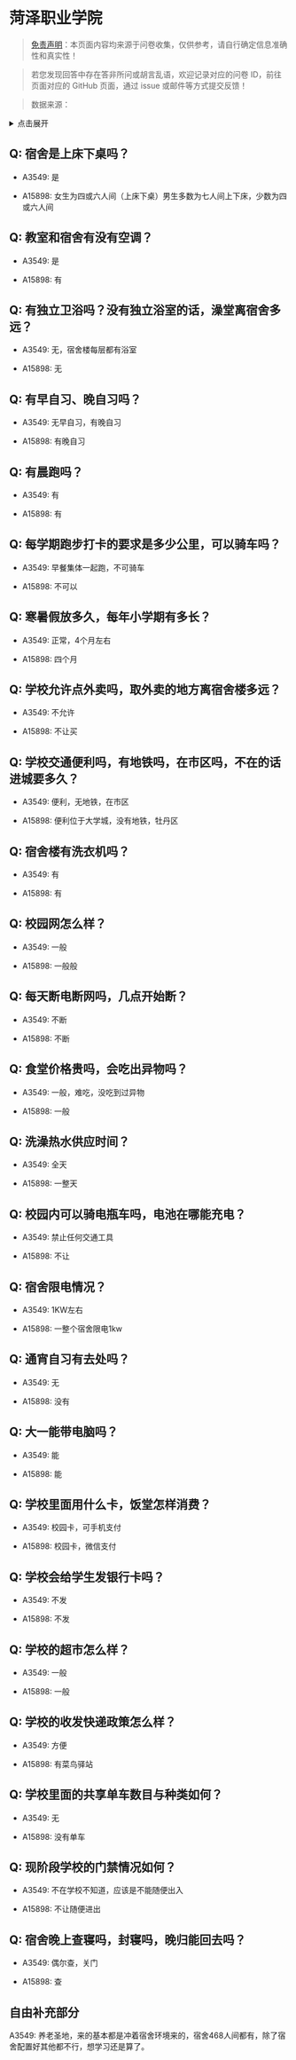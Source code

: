 # 菏泽职业学院

> [免责声明](https://colleges.chat/#_3)：本页面内容均来源于问卷收集，仅供参考，请自行确定信息准确性和真实性！

> 若您发现回答中存在答非所问或胡言乱语，欢迎记录对应的问卷 ID，前往页面对应的 GitHub 页面，通过 issue 或邮件等方式提交反馈！

> 数据来源：

<details><summary>点击展开</summary>
<ul>
<li>A3549: 匿名 (2021 年 06 月)</li>
<li>A15898: 匿名 (2022 年 08 月)</li>
</ul>
</details>

## Q: 宿舍是上床下桌吗？

- A3549: 是

- A15898: 女生为四或六人间（上床下桌）男生多数为七人间上下床，少数为四或六人间

## Q: 教室和宿舍有没有空调？

- A3549: 是

- A15898: 有

## Q: 有独立卫浴吗？没有独立浴室的话，澡堂离宿舍多远？

- A3549: 无，宿舍楼每层都有浴室

- A15898: 无

## Q: 有早自习、晚自习吗？

- A3549: 无早自习，有晚自习

- A15898: 有晚自习

## Q: 有晨跑吗？

- A3549: 有

- A15898: 有

## Q: 每学期跑步打卡的要求是多少公里，可以骑车吗？

- A3549: 早餐集体一起跑，不可骑车

- A15898: 不可以

## Q: 寒暑假放多久，每年小学期有多长？

- A3549: 正常，4个月左右

- A15898: 四个月

## Q: 学校允许点外卖吗，取外卖的地方离宿舍楼多远？

- A3549: 不允许

- A15898: 不让买

## Q: 学校交通便利吗，有地铁吗，在市区吗，不在的话进城要多久？

- A3549: 便利，无地铁，在市区

- A15898: 便利位于大学城，没有地铁，牡丹区

## Q: 宿舍楼有洗衣机吗？

- A3549: 有

- A15898: 有

## Q: 校园网怎么样？

- A3549: 一般

- A15898: 一般般

## Q: 每天断电断网吗，几点开始断？

- A3549: 不断

- A15898: 不断

## Q: 食堂价格贵吗，会吃出异物吗？

- A3549: 一般，难吃，没吃到过异物

- A15898: 一般

## Q: 洗澡热水供应时间？

- A3549: 全天

- A15898: 一整天

## Q: 校园内可以骑电瓶车吗，电池在哪能充电？

- A3549: 禁止任何交通工具

- A15898: 不让

## Q: 宿舍限电情况？

- A3549: 1KW左右

- A15898: 一整个宿舍限电1kw

## Q: 通宵自习有去处吗？

- A3549: 无

- A15898: 没有

## Q: 大一能带电脑吗？

- A3549: 能

- A15898: 能

## Q: 学校里面用什么卡，饭堂怎样消费？

- A3549: 校园卡，可手机支付

- A15898: 校园卡，微信支付

## Q: 学校会给学生发银行卡吗？

- A3549: 不发

- A15898: 不发

## Q: 学校的超市怎么样？

- A3549: 一般

- A15898: 一般

## Q: 学校的收发快递政策怎么样？

- A3549: 方便

- A15898: 有菜鸟驿站

## Q: 学校里面的共享单车数目与种类如何？

- A3549: 无

- A15898: 没有单车

## Q: 现阶段学校的门禁情况如何？

- A3549: 不在学校不知道，应该是不能随便出入

- A15898: 不让随便进出

## Q: 宿舍晚上查寝吗，封寝吗，晚归能回去吗？

- A3549: 偶尔查，关门

- A15898: 查

## 自由补充部分

A3549: 养老圣地，来的基本都是冲着宿舍环境来的，宿舍468人间都有，除了宿舍配置好其他都不行，想学习还是算了。